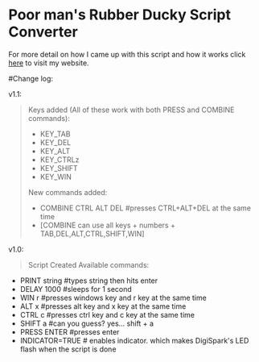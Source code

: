 # Poor man's Rubber Ducky Script Converter
 For more detail on how I came up with this script and how it works click [here](https://pages.github.com/)
to visit my website.

#Change log:

v1.1:
>   Keys added (All of these work with both PRESS and COMBINE commands):
>   * KEY_TAB
>   * KEY_DEL
>   * KEY_ALT
>   * KEY_CTRLz
>   * KEY_SHIFT
>   * KEY_WIN
>   
>   New commands added:
>   * COMBINE CTRL ALT DEL #presses CTRL+ALT+DEL at the same time
>   * [COMBINE can use all keys + numbers + TAB,DEL,ALT,CTRL,SHIFT,WIN]
 
v1.0:
 > Script Created
 > Available commands:
   * PRINT string   #types string then hits enter
   * DELAY 1000     #sleeps for 1 second
   * WIN r          #presses windows key and r key at the same time
   * ALT x          #presses alt key and x key at the same time
   * CTRL c         #presses ctrl key and c key at the same time
   * SHIFT a        #can you guess? yes... shift + a
   * PRESS ENTER    #presses enter
   * INDICATOR=TRUE # enables indicator. which makes DigiSpark's LED flash when the script is done
